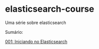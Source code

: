 # elasticsearch-course
Uma série sobre elasticsearch

Sumário:

[001: Iniciando no Elasticsearch](https://github.com/brunoflegler/elasticsearch-course/blob/master/001/readme.md)
